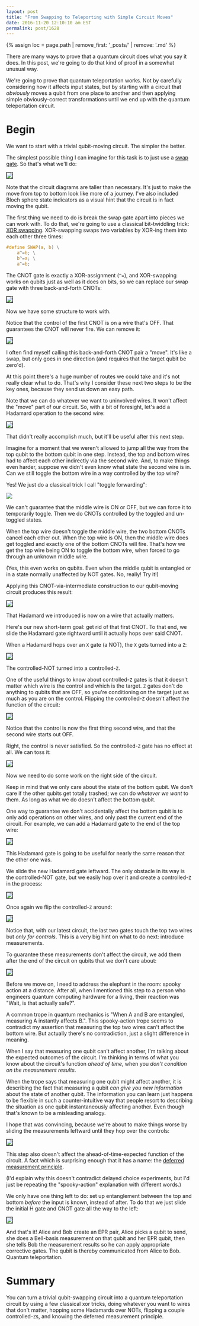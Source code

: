 ```yaml
---
layout: post
title: "From Swapping to Teleporting with Simple Circuit Moves"
date: 2016-11-20 12:10:10 am EST
permalink: post/1628
---
```


{% assign loc = page.path | remove_first: '_posts/' | remove: '.md' %}

There are many ways to prove that a quantum circuit does what you say it does.
In this post, we're going to do that kind of proof in a somewhat unusual way.

We're going to prove that quantum teleportation works.
Not by carefully considering how it affects input states, but by starting with a circuit that *obviously* moves a qubit from one place to another and then applying simple obviously-correct transformations until we end up with the quantum teleportation circuit.

# Begin

We want to start with a trivial qubit-moving circuit.
The simpler the better.

The simplest possible thing I can imagine for this task is to just use a [swap gate](https://en.wikipedia.org/wiki/Quantum_gate#Swap_gate).
So that's what we'll do:

<img style="max-width:100%; border:1px solid black;" src="/assets/{{ loc }}/step0-swap.png"/>

Note that the circuit diagrams are taller than necessary.
It's just to make the move from top to bottom look like more of a journey.
I've also included Bloch sphere state indicators as a visual hint that the circuit is in fact moving the qubit.

The first thing we need to do is break the swap gate apart into pieces we can work with.
To do that, we're going to use a classical bit-twiddling trick: [XOR swapping](https://en.wikipedia.org/wiki/XOR_swap_algorithm). XOR-swapping swaps two variables by XOR-ing them into each other three times:

```C
#define SWAP(a, b) \
    a^=b; \
    b^=a; \
    a^=b;
```

The CNOT gate is exactly a XOR-assignment (`^=`), and XOR-swapping works on qubits just as well as it does on bits, so we can replace our swap gate with three back-and-forth CNOTs:

<img style="max-width:100%; border:1px solid black;" src="/assets/{{ loc }}/step1-xor-swap.png"/>

Now we have some structure to work with.

Notice that the control of the first CNOT is on a wire that's OFF.
That guarantees the CNOT will never fire.
We can remove it:

<img style="max-width:100%; border:1px solid black;" src="/assets/{{ loc }}/step2-move.png"/>

I often find myself calling this back-and-forth CNOT pair a "move".
It's like a swap, but only goes in one direction (and requires that the target qubit be zero'd).

At this point there's a huge number of routes we could take and it's not really clear what to do.
That's why I consider these next two steps to be the key ones, because they send us down an easy path.

Note that we can do whatever we want to uninvolved wires.
It won't affect the "move" part of our circuit.
So, with a bit of foresight, let's add a Hadamard operation to the second wire:

<img style="max-width:100%; border:1px solid black;" src="/assets/{{ loc }}/step3-add-hadamard.png"/>

That didn't really accomplish much, but it'll be useful after this next step.

Imagine for a moment that we weren't allowed to jump all the way from the top qubit to the bottom qubit in one step.
Instead, the top and bottom wires had to affect each other indirectly via the second wire.
And, to make things even harder, suppose we didn't even know what state the second wire is in.
Can we still toggle the bottom wire in a way controlled by the top wire?

Yes!
We just do a classical trick I call "toggle forwarding":

<img style="max-width:100%;" src="/assets/{{ loc }}/cnot-via-intermediate.png"/>

We can't guarantee that the middle wire is ON or OFF, but we can force it to temporarily toggle.
Then we do CNOTs controlled by the toggled and un-toggled states.

When the top wire doesn't toggle the middle wire, the two bottom CNOTs cancel each other out.
When the top wire is ON, then the middle wire does get toggled and exactly one of the bottom CNOTs will fire.
That's how we get the top wire being ON to toggle the bottom wire, when forced to go through an unknown middle wire.

(Yes, this even works on qubits.
Even when the middle qubit is entangled or in a state normally unaffected by NOT gates.
No, really!
Try it!)

Applying this CNOT-via-intermediate construction to our qubit-moving circuit produces this result:

<img style="max-width:100%; border:1px solid black;" src="/assets/{{ loc }}/step4-borrow.png"/>

That Hadamard we introduced is now on a wire that actually matters.

Here's our new short-term goal: get rid of that first CNOT.
To that end, we slide the Hadamard gate rightward until it actually hops over said CNOT.

When a Hadamard hops over an `X` gate (a NOT), the `X` gets turned into a `Z`:

<img style="max-width:100%; border:1px solid black;" src="/assets/{{ loc }}/step5-hop-hadamard.png"/>

The controlled-NOT turned into a controlled-`Z`.

One of the useful things to know about controlled-`Z` gates is that it doesn't matter which wire is the control and which is the target.
`Z` gates don't do anything to qubits that are OFF, so you're conditioning on the target just as much as you are on the control.
Flipping the controlled-`Z` doesn't affect the function of the circuit:

<img style="max-width:100%; border:1px solid black;" src="/assets/{{ loc }}/step6-flip-cz.png"/>

Notice that the control is now the first thing second wire, and that the second wire starts out OFF.

Right, the control is never satisfied.
So the controlled-`Z` gate has no effect at all.
We can toss it:

<img style="max-width:100%; border:1px solid black;" src="/assets/{{ loc }}/step7-drop-cz.png"/>

Now we need to do some work on the right side of the circuit.

Keep in mind that we only care about the state of the bottom qubit.
We don't care if the other qubits get totally trashed; we can do *whatever we want* to them.
As long as what we do doesn't affect the bottom qubit.

One way to guarantee we don't accidentally affect the bottom qubit is to only add operations on other wires, and only past the current end of the circuit.
For example, we can add a Hadamard gate to the end of the top wire:

<img style="max-width:100%; border:1px solid black;" src="/assets/{{ loc }}/step8-undiscard-hadamard.png"/>

This Hadamard gate is going to be useful for nearly the same reason that the other one was.

We slide the new Hadamard gate leftward.
The only obstacle in its way is the controlled-NOT gate, but we easily hop over it and create a controlled-`Z` in the process:

<img style="max-width:100%; border:1px solid black;" src="/assets/{{ loc }}/step9-hop-hadamard.png"/>

Once again we flip the controlled-`Z` around:

<img style="max-width:100%; border:1px solid black;" src="/assets/{{ loc }}/step10-flip-cz.png"/>

Notice that, with our latest circuit, the last two gates touch the top two wires but *only for controls*.
This is a very big hint on what to do next: introduce measurements.

To guarantee these measurements don't affect the circuit, we add them after the end of the circuit on qubits that we don't care about:

<img style="max-width:100%; border:1px solid black;" src="/assets/{{ loc }}/step11-undiscard-measurements.png"/>

Before we move on, I need to address the elephant in the room: spooky action at a distance.
After all, when I mentioned this step to a person who engineers quantum computing hardware for a living, their reaction was "Wait, is that actually safe?".

A common trope in quantum mechanics is "When A and B are entangled, measuring A instantly affects B.".
This spooky-action trope seems to contradict my assertion that measuring the top two wires can't affect the bottom wire.
But actually there's no contradiction, just a slight difference in meaning.

When I say that measuring one qubit can't affect another, I'm talking about the expected outcomes of the circuit.
I'm thinking in terms of what you know about the circuit's function *ahead of time*, when you *don't condition on the measurement results*.

When the trope says that measuring one qubit might affect another, it is describing the fact that measuring a qubit *can give you new information* about the state of another qubit.
The information you can learn just happens to be flexible in such a counter-intuitive way that people resort to describing the situation as one qubit instantaneously affecting another.
Even though that's known to be a misleading analogy.

I hope that was convincing, because we're about to make things worse by sliding the measurements leftward until they hop over the controls:

<img style="max-width:100%; border:1px solid black;" src="/assets/{{ loc }}/step12-undefer-measurement.png"/>

This step also doesn't affect the ahead-of-time-expected function of the circuit.
A fact which is surprising enough that it has a name: the [deferred measurement principle](https://en.wikipedia.org/wiki/Deferred_Measurement_Principle).

(I'd explain why this doesn't contradict delayed choice experiments, but I'd just be repeating the "spooky-action" explanation with different words.)

We only have one thing left to do: set up entanglement between the top and bottom *before* the input is known, instead of after.
To do that we just slide the initial H gate and CNOT gate all the way to the left:

<img style="max-width:100%; border:1px solid black;" src="/assets/{{ loc }}/step13-entangle-beforehand.png"/>

And that's it!
Alice and Bob create an EPR pair, Alice picks a qubit to send, she does a Bell-basis measurement on that qubit and her EPR qubit, then she tells Bob the measurement results so he can apply appropriate corrective gates.
The qubit is thereby communicated from Alice to Bob.
Quantum teleportation.

# Summary

You can turn a trivial qubit-swapping circuit into a quantum teleportation circuit by using a few classical xor tricks, doing whatever you want to wires that don't matter, hopping some Hadamards over NOTs, flipping a couple controlled-`Z`s, and knowing the deferred measurement principle.

